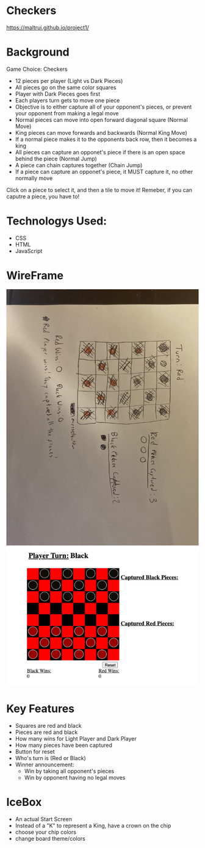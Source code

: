 # Checkers
https://maltrui.github.io/project1/
# Background

Game Choice: Checkers
- 12 pieces per player (Light vs Dark Pieces)
- All pieces go on the same color squares
- Player with Dark Pieces goes first
- Each players turn gets to move one piece
- Objective is to either capture all of your opponent's pieces, or prevent your opponent from making a legal move
- Normal pieces can move into open forward diagonal square (Normal Move)
- King pieces can move forwards and backwards (Normal King Move)
- If a normal piece makes it to the opponents back row, then it becomes a king 
- All pieces can capture an opponet's piece if there is an open space behind the piece (Normal Jump)
- A piece can chain captures together (Chain Jump)
- If a piece can capture an opponet's piece, it MUST capture it, no other normally move

Click on a piece to select it, and then a tile to move it!
Remeber, if you can caputre a piece, you have to!

# Technologys Used:
- CSS
- HTML
- JavaScript

# WireFrame
![Checkerboard Wireframe](/img/wireframe.png)
![Checkerboard Wireframe](/img/In-BrowserApplication.png)
# Key Features
- Squares are red and black
- Pieces are red and black
- How many wins for Light Player and Dark Player
- How many pieces have been captured
- Button for reset
- Who's turn is (Red or Black)
- Winner announcement:
    - Win by taking all opponent's pieces
    - Win by opponent having no legal moves

# IceBox
- An actual Start Screen
- Instead of a "K" to represent a King, have a crown on the chip
- choose your chip colors
- change board theme/colors

